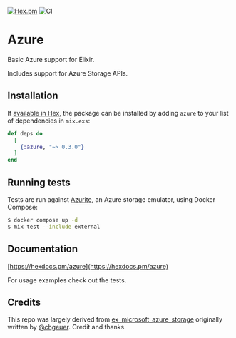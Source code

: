 
[![Hex.pm](https://img.shields.io/hexpm/v/azure.svg)](https://hex.pm/packages/azure)
![CI](https://github.com/joeapearson/elixir-azure/actions/workflows/ci.yml/badge.svg)


# Azure

Basic Azure support for Elixir.

Includes support for Azure Storage APIs.

## Installation

If [available in Hex](https://hex.pm/docs/publish), the package can be installed
by adding `azure` to your list of dependencies in `mix.exs`:

```elixir
def deps do
  [
    {:azure, "~> 0.3.0"}
  ]
end
```

## Running tests

Tests are run against [Azurite](https://github.com/Azure/Azurite), an Azure storage emulator, using
Docker Compose:

```sh
$ docker compose up -d
$ mix test --include external
```

## Documentation

[https://hexdocs.pm/azure](https://hexdocs.pm/azure)

For usage examples check out the tests.

## Credits

This repo was largely derived from [ex_microsoft_azure_storage](https://github.com/chgeuer/ex_microsoft_azure_storage) originally written by [@chgeuer](https://github.com/chgeuer).  Credit and thanks.
